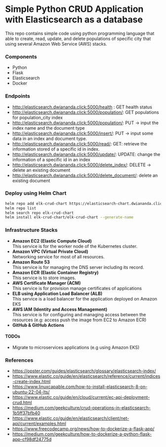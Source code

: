 # Simple Python CRUD Application with Elasticsearch as a database

This repo contains simple code using python programming language that able to create, read, update, and delete populations of specific city that using several Amazon Web Service (AWS) stacks.

### Components
- Python
- Flask
- Elasticsearch
- Docker

### Endpoints

- http://elasticsearch.dwiananda.click:5000/health : GET health status
- http://elasticsearch.dwiananda.click:5000/population/: GET populations for population_city index
- http://elasticsearch.dwiananda.click:5000/population/: PUT -> input the index name and the document type
- http://elasticsearch.dwiananda.click:5000/insert/: PUT -> input some data in an index and document type.
- http://elasticsearch.dwiananda.click:5000/read/: GET: retrieve the information stored of a specific id in index.
- http://elasticsearch.dwiananda.click:5000/update/: UPDATE: change the information of a specific id in an index
- http://elasticsearch.dwiananda.click:5000/delete_index/: DELETE -> delete an existing document
- http://elasticsearch.dwiananda.click:5000/delete_document/: delete an existing document


### Deploy using Helm Chart
```bash
helm repo add elk-crud-chart https://elasticsearch-chart.dwiananda.click/
helm repo list
helm search repo elk-crud-chart
helm install elk-crud-chart/elk-crud-chart --generate-name
```

### Infrastructure Stacks
- **Amazon EC2 (Elastic Compute Cloud)**
  <br> This service is for the worker node of the Kubernetes cluster. 
- **Amazon VPC (Virtual Private Cloud)**
  <br> Networking service for most of all resources.
- **Amazon Route 53**
  <br> This service is for managing the DNS server including its record. 
- **Amazon ECR (Elastic Container Registry)**
  <br> This service is to store  images.
- **AWS Certificate Manager (ACM)**
  <br> This service is for provision manage certificates of applications
- **ELB using Application Load Balancer (ALB)**
  <br> This service is a load balancer for the application deployed on Amazon EKS
- **AWS IAM (Identity and Access Management)**
  <br> This service is for configuring and managing access between the resources (e.g: access push the image from EC2 to Amazon ECR)
- **GitHub & GitHub Actions**

#### TODOs
- Migrate to microservices applications (e.g using Amazon EKS)

### References

- https://opster.com/guides/elasticsearch/glossary/elasticsearch-index/
- https://www.elastic.co/guide/en/elasticsearch/reference/current/indices-create-index.html
- https://www.linuxcapable.com/how-to-install-elasticsearch-8-on-ubuntu-22-04-lts/
- https://www.elastic.co/guide/en/cloud/current/ec-api-deployment-crud.html
- https://medium.com/geekculture/crud-operations-in-elasticsearch-1b5ff37bfb40
- https://www.elastic.co/guide/en/elasticsearch/client/net-api/current/examples.html
- https://www.freecodecamp.org/news/how-to-dockerize-a-flask-app/
- https://medium.com/geekculture/how-to-dockerize-a-python-flask-app-cf98df24775d
